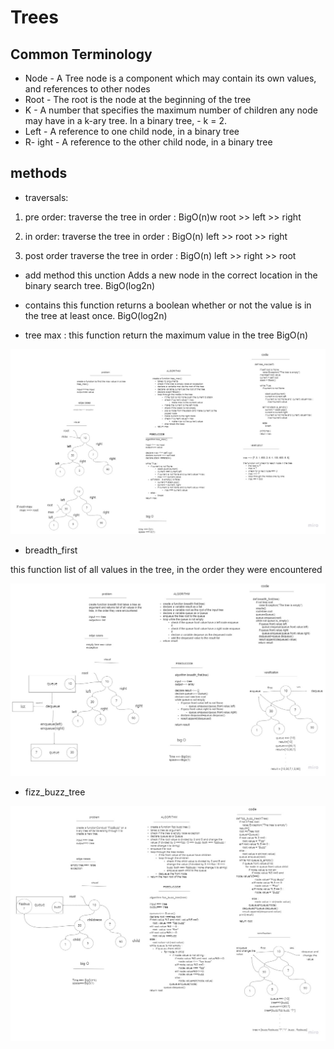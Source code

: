 # Trees 

## Common Terminology

- Node - A Tree node is a component which may contain its own values, and references to other nodes
- Root - The root is the node at the beginning of the tree
- K - A number that specifies the maximum number of children any node may have in a k-ary tree. In a binary tree, - k = 2.
- Left - A reference to one child node, in a binary tree
- R- ight - A reference to the other child node, in a binary tree

## methods

- traversals:

1.  pre order:
traverse the tree in order :
BigO(n)w
root >> left >> right
 
2. in order:
traverse the tree in order :
BigO(n)
left >> root >> right

3. post order 
traverse the tree in order :
BigO(n)
left >> right >> root


- add method 
this unction Adds a new node in the correct location in the binary search tree.
BigO(log2n)


- contains 
this function returns a boolean  whether or not the value is in the tree at least once.
BigO(log2n)

- tree max :
this function return the maximum value in the tree 
 BigO(n)

![tree_max](../images/tree_max.jpg)

- breadth_first

this function list of all values in the tree, in the order they were encountered

![breadth_first](../images/breadth_first.jpg)

- fizz_buzz_tree

![fizz_buzz](../images/fizz_buzz_tree.jpg)


